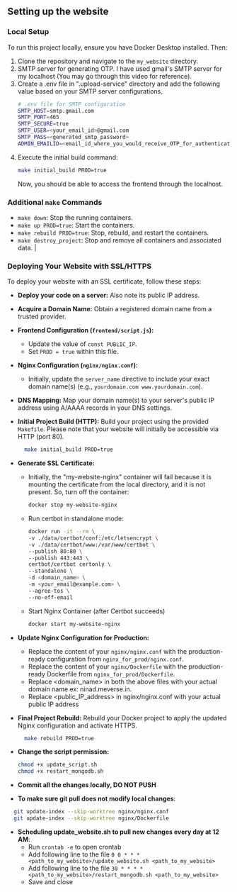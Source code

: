 ## Setting up the website

### Local Setup
To run this project locally, ensure you have Docker Desktop installed. Then:

1.  Clone the repository and navigate to the `my_website` directory.
2.  SMTP server for generating OTP. I have used gmail's SMTP server for my localhost (You may go through this video for reference).
3.  Create a .env file in ".upload-service" directory and add the following value based on your SMTP server configurations.
    ```bash
    # .env file for SMTP configuration
    SMTP_HOST=smtp.gmail.com
    SMTP_PORT=465
    SMTP_SECURE=true
    SMTP_USER=<your_email_id>@gmail.com
    SMTP_PASS=<generated_smtp_password>
    ADMIN_EMAILID=<email_id_where_you_would_receive_OTP_for_authentication>
    ```
4.  Execute the initial build command:
    ```bash
    make initial_build PROD=true
    ```
    Now, you should be able to access the frontend through the localhost.

### Additional `make` Commands

* `make down`: Stop the running containers.
* `make up PROD=true`: Start the containers.
* `make rebuild PROD=true`: Stop, rebuild, and restart the containers.
* `make destroy_project`: Stop and remove all containers and associated data.
                                                                                                 |
### Deploying Your Website with SSL/HTTPS

To deploy your website with an SSL certificate, follow these steps:

* **Deploy your code on a server:** Also note its public IP address.

* **Acquire a Domain Name:** Obtain a registered domain name from a trusted provider.

* **Frontend Configuration (`frontend/script.js`):**
    * Update the value of `const PUBLIC_IP`.
    * Set `PROD = true` within this file.

* **Nginx Configuration (`nginx/nginx.conf`):**
    * Initially, update the `server_name` directive to include your exact domain name(s) (e.g., `yourdomain.com www.yourdomain.com`).

* **DNS Mapping:** Map your domain name(s) to your server's public IP address using A/AAAA records in your DNS settings.

* **Initial Project Build (HTTP):** Build your project using the provided `Makefile`. Please note that your website will initially be accessible via HTTP (port 80).
  ```bash
    make initial_build PROD=true
    ```

* **Generate SSL Certificate:**
    * Initially, the "my-website-nginx" container will fail because it is mounting the certificate from the local directory, and it is not present. So, turn off the container:
      ```bash
      docker stop my-website-nginx
      ```
    * Run certbot in standalone mode:
      ```bash
      docker run -it --rm \
      -v ./data/certbot/conf:/etc/letsencrypt \
      -v ./data/certbot/www:/var/www/certbot \
      --publish 80:80 \
      --publish 443:443 \
      certbot/certbot certonly \
      --standalone \
      -d <domain_name> \
      -m <your_email@example.com> \
      --agree-tos \
      --no-eff-email
      ```
    * Start Nginx Container (after Certbot succeeds)
      ```bash
      docker start my-website-nginx
      ```

* **Update Nginx Configuration for Production:**
    * Replace the content of your `nginx/nginx.conf` with the production-ready configuration from `nginx_for_prod/nginx.conf`.
    * Replace the content of your `nginx/Dockerfile` with the production-ready Dockerfile from `nginx_for_prod/Dockerfile`.
    * Replace <domain_name> in both the above files with your actual domain name ex: ninad.meverse.in.
    * Replace <public_IP_address> in nginx/nginx.conf with your actual public IP address

* **Final Project Rebuild:** Rebuild your Docker project to apply the updated Nginx configuration and activate HTTPS.
  ```bash
    make rebuild PROD=true
    ```

* **Change the script permission:**
  ```bash
  chmod +x update_script.sh
  chmod +x restart_mongodb.sh
  ```

* **Commit all the changes locally, DO NOT PUSH**

* **To make sure git pull does not modify local changes**:
```bash
  git update-index --skip-worktree nginx/nginx.conf
  git update-index --skip-worktree nginx/Dockerfile
```
* **Scheduling update_website.sh to pull new changes every day at 12 AM**:
    * Run `crontab -e` to open crontab
    * Add following line to the file `0 0 * * * <path_to_my_website>/update_website.sh <path_to_my_website>`
    * Add following line to the file `30 * * * * <path_to_my_website>/restart_mongodb.sh <path_to_my_website>`
    * Save and close
